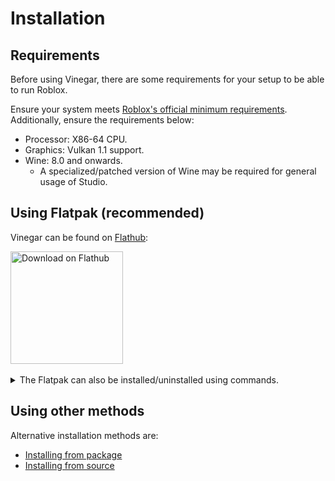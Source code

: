# Installation

## Requirements

Before using Vinegar, there are some requirements for your setup to be able to run Roblox.

Ensure your system meets [Roblox's official minimum requirements](https://en.help.roblox.com/hc/en-us/articles/203312800).
Additionally, ensure the requirements below:

- Processor: X86-64 CPU.
- Graphics: Vulkan 1.1 support.
- Wine: 8.0 and onwards.
  - A specialized/patched version of Wine may be required for general usage of Studio.

## Using Flatpak (recommended)

Vinegar can be found on [Flathub](https://flathub.org/apps/org.vinegarhq.Vinegar):

<a href="https://flathub.org/apps/org.vinegarhq.Vinegar">
	<img width="180" alt="Download on Flathub" src="https://dl.flathub.org/assets/badges/flathub-badge-en.png"/>
</a><br><br>

<details>
<summary>The Flatpak can also be installed/uninstalled using commands.</summary>

**To install:**

```console
$ flatpak install flathub org.vinegarhq.Vinegar
$ flatpak run org.vinegarhq.Vinegar
```

**To uninstall:**

```console
$ flatpak uninstall --delete-data org.vinegarhq.Vinegar
```

</details>

## Using other methods

Alternative installation methods are:

- [Installing from package](guides/package.md)
- [Installing from source](guides/source.md)

